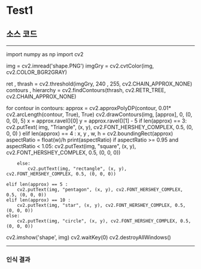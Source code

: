 # Test1



## 소스 코드
***

import numpy as np
import cv2

img = cv2.imread('shape.PNG')
imgGry = cv2.cvtColor(img, cv2.COLOR_BGR2GRAY)

ret , thrash = cv2.threshold(imgGry, 240 , 255, cv2.CHAIN_APPROX_NONE)
contours , hierarchy = cv2.findContours(thrash, cv2.RETR_TREE, cv2.CHAIN_APPROX_NONE)



for contour in contours:
    approx = cv2.approxPolyDP(contour, 0.01* cv2.arcLength(contour, True), True)
    cv2.drawContours(img, [approx], 0, (0, 0, 0), 5)
    x = approx.ravel()[0]
    y = approx.ravel()[1] - 5
    if len(approx) == 3:
        cv2.putText( img, "Triangle", (x, y), cv2.FONT_HERSHEY_COMPLEX, 0.5, (0, 0, 0) )
    elif len(approx) == 4 :
        x, y , w, h = cv2.boundingRect(approx)
        aspectRatio = float(w)/h
        print(aspectRatio)
        if aspectRatio >= 0.95 and aspectRatio < 1.05:
            cv2.putText(img, "square", (x, y), cv2.FONT_HERSHEY_COMPLEX, 0.5, (0, 0, 0))

        else:
            cv2.putText(img, "rectangle", (x, y), cv2.FONT_HERSHEY_COMPLEX, 0.5, (0, 0, 0))

    elif len(approx) == 5 :
        cv2.putText(img, "pentagon", (x, y), cv2.FONT_HERSHEY_COMPLEX, 0.5, (0, 0, 0))
    elif len(approx) == 10 :
        cv2.putText(img, "star", (x, y), cv2.FONT_HERSHEY_COMPLEX, 0.5, (0, 0, 0))
    else:
        cv2.putText(img, "circle", (x, y), cv2.FONT_HERSHEY_COMPLEX, 0.5, (0, 0, 0))

cv2.imshow('shape', img)
cv2.waitKey(0)
cv2.destroyAllWindows()

***


### 인식 결과
